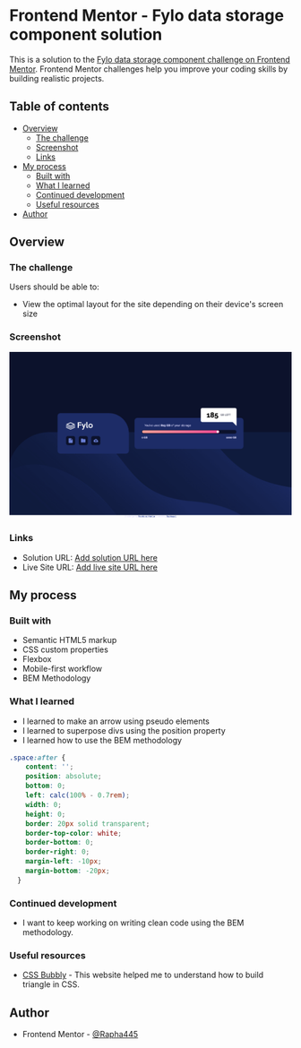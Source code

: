 # Frontend Mentor - Fylo data storage component solution

This is a solution to the [Fylo data storage component challenge on Frontend Mentor](https://www.frontendmentor.io/challenges/fylo-data-storage-component-1dZPRbV5n). Frontend Mentor challenges help you improve your coding skills by building realistic projects. 

## Table of contents

- [Overview](#overview)
  - [The challenge](#the-challenge)
  - [Screenshot](#screenshot)
  - [Links](#links)
- [My process](#my-process)
  - [Built with](#built-with)
  - [What I learned](#what-i-learned)
  - [Continued development](#continued-development)
  - [Useful resources](#useful-resources)
- [Author](#author)

## Overview

### The challenge

Users should be able to:

- View the optimal layout for the site depending on their device's screen size

### Screenshot

![](/screenshot.png)

### Links

- Solution URL: [Add solution URL here](https://your-solution-url.com)
- Live Site URL: [Add live site URL here](https://your-live-site-url.com)

## My process

### Built with

- Semantic HTML5 markup
- CSS custom properties
- Flexbox
- Mobile-first workflow
- BEM Methodology

### What I learned

- I learned to make an arrow using pseudo elements
- I learned to superpose divs using the position property
- I learned how to use the BEM methodology

```css
.space:after {
    content: '';
    position: absolute;
    bottom: 0;
    left: calc(100% - 0.7rem);
    width: 0;
    height: 0;
    border: 20px solid transparent;
    border-top-color: white;
    border-bottom: 0;
    border-right: 0;
    margin-left: -10px;
    margin-bottom: -20px;
  }
```


### Continued development

- I want to keep working on writing clean code using the BEM methodology.

### Useful resources

- [CSS Bubbly](http://projects.verou.me/bubbly/) - This website helped me to understand how to build triangle in CSS.


## Author

- Frontend Mentor - [@Rapha445](https://www.frontendmentor.io/profile/Rapha445)
